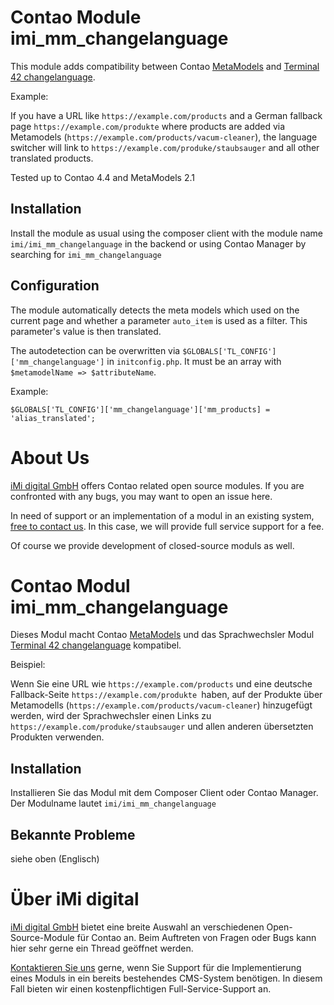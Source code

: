 Contao Module imi_mm_changelanguage
====================================

This module adds compatibility between Contao [MetaModels](https://now.metamodel.me/) and [Terminal 42 changelanguage](terminal42/contao-changelanguage).

Example:

If you have a URL like `https://example.com/products` and a German fallback page `https://example.com/produkte` where products are added via Metamodels (`https://example.com/products/vacum-cleaner`), the language switcher will link to  `https://example.com/produke/staubsauger` and all other translated products.

Tested up to Contao 4.4 and MetaModels 2.1

Installation
------------

Install the module as usual using the composer client with the module name `imi/imi_mm_changelanguage` in the backend or using Contao Manager by searching for `imi_mm_changelanguage`


Configuration
-------------

The module automatically detects the meta models which used on the current page
and whether a parameter `auto_item` is used as a filter. This parameter's
value is then translated.

The autodetection can be overwritten via `$GLOBALS['TL_CONFIG']['mm_changelanguage']` in `initconfig.php`. It must be an array with `$metamodelName => $attributeName`.

Example:

    $GLOBALS['TL_CONFIG']['mm_changelanguage']['mm_products] = 'alias_translated';
    
About Us
=================

[iMi digital GmbH](http://www.imi.de/) offers Contao related open source modules. If you are confronted with any bugs, you may want to open an issue here.

In need of support or an implementation of a modul in an existing system, [free to contact us](mailto:a.menk@iMi.de). In this case, we will provide full service support for a fee.

Of course we provide development of closed-source moduls as well.


Contao Modul imi_mm_changelanguage
==================================

Dieses Modul macht Contao [MetaModels](https://now.metamodel.me/) und das Sprachwechsler Modul [Terminal 42 changelanguage](terminal42/contao-changelanguage) kompatibel.

Beispiel:

Wenn Sie eine URL wie `https://example.com/products` und eine deutsche Fallback-Seite `https://example.com/produkte `haben, auf der Produkte über Metamodells (`https://example.com/products/vacum-cleaner`) hinzugefügt werden, wird der Sprachwechsler einen Links zu `https://example.com/produke/staubsauger` und allen anderen übersetzten Produkten verwenden.

Installation
------------

Installieren Sie das Modul mit dem Composer Client oder Contao Manager. Der Modulname lautet `imi/imi_mm_changelanguage`

Bekannte Probleme
-----------------

siehe oben (Englisch)

Über iMi digital
================

[iMi digital GmbH](http://www.imi.de/) bietet eine breite Auswahl an verschiedenen Open-Source-Module für Contao an. Beim Auftreten von Fragen oder Bugs kann hier sehr gerne ein Thread geöffnet werden.

[Kontaktieren Sie uns](mailto:a.menk@iMi.de) gerne, wenn Sie Support für die Implementierung eines Moduls in ein bereits bestehendes CMS-System benötigen. In diesem Fall bieten wir einen kostenpflichtigen Full-Service-Support an.
